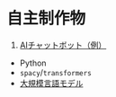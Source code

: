 # 自主制作物
1. [AIチャットボット（例）](https://github.com/Satoru-Shibata-JPN/NLP/blob/main/AI%E3%83%81%E3%83%A3%E3%83%83%E3%83%88%E3%83%9C%E3%83%83%E3%83%88%EF%BC%88%E4%BE%8B%EF%BC%89.ipynb)
  * Python
  * `spacy`/`transformers`
  * [大規模言語モデル](https://www.nri.com/jp/knowledge/glossary/lst/ta/llm)
